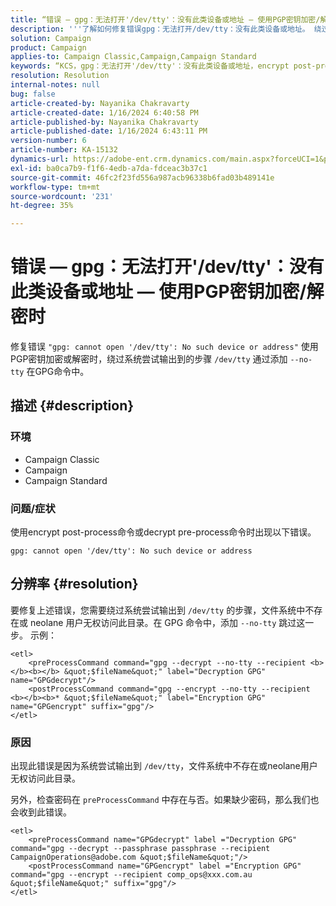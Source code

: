 ```yaml
---
title: “错误 — gpg：无法打开'/dev/tty'：没有此类设备或地址 — 使用PGP密钥加密/解密时”
description: '''了解如何修复错误gpg：无法打开/dev/tty：没有此类设备或地址。 绕过系统尝试输出到/dev/tty的步骤。'
solution: Campaign
product: Campaign
applies-to: Campaign Classic,Campaign,Campaign Standard
keywords: “KCS，gpg：无法打开'/dev/tty'：没有此类设备或地址，encrypt post-process命令，decrypt pre-process命令”
resolution: Resolution
internal-notes: null
bug: false
article-created-by: Nayanika Chakravarty
article-created-date: 1/16/2024 6:40:58 PM
article-published-by: Nayanika Chakravarty
article-published-date: 1/16/2024 6:43:11 PM
version-number: 6
article-number: KA-15132
dynamics-url: https://adobe-ent.crm.dynamics.com/main.aspx?forceUCI=1&pagetype=entityrecord&etn=knowledgearticle&id=3fdbbbc8-9eb4-ee11-a569-6045bd006a22
exl-id: ba0ca7b9-f1f6-4edb-a7da-fdceac3b37c1
source-git-commit: 46fc2f23fd556a987acb96338b6fad03b489141e
workflow-type: tm+mt
source-wordcount: '231'
ht-degree: 35%

---
```


# 错误 — gpg：无法打开&#39;/dev/tty&#39;：没有此类设备或地址 — 使用PGP密钥加密/解密时


修复错误 `"gpg: cannot open '/dev/tty': No such device or address"` 使用PGP密钥加密或解密时，绕过系统尝试输出到的步骤 `/dev/tty` 通过添加 `--no-tty`  在GPG命令中。

## 描述 {#description}


### <b>环境</b>

- Campaign Classic
- Campaign
- Campaign Standard




### <b>问题/症状</b>

使用encrypt post-process命令或decrypt pre-process命令时出现以下错误。


```
gpg: cannot open '/dev/tty': No such device or address
```





## 分辨率 {#resolution}


要修复上述错误，您需要绕过系统尝试输出到 `/dev/tty` 的步骤，文件系统中不存在或 neolane 用户无权访问此目录。在 GPG 命令中，添加 `--no-tty` 跳过这一步。 示例：


```
<etl>
    <preProcessCommand command="gpg --decrypt --no-tty --recipient <b></b><b></b> &quot;$fileName&quot;" label="Decryption GPG" name="GPGdecrypt"/>
    <postProcessCommand command="gpg --encrypt --no-tty --recipient <b></b><b>* &quot;$fileName&quot;" label="Encryption GPG" name="GPGencrypt" suffix="gpg"/>
</etl>
```


### 原因

出现此错误是因为系统尝试输出到 `/dev/tty`，文件系统中不存在或neolane用户无权访问此目录。

另外，检查密码在 `preProcessCommand` 中存在与否。如果缺少密码，那么我们也会收到此错误。


```
<etl>
    <preProcessCommand name="GPGdecrypt" label ="Decryption GPG" command="gpg --decrypt --passphrase passphrase --recipient CampaignOperations@adobe.com &quot;$fileName&quot;"/>
    <postProcessCommand name="GPGencrypt" label ="Encryption GPG" command="gpg --encrypt --recipient comp_ops@xxx.com.au &quot;$fileName&quot;" suffix="gpg"/>
</etl>
```
